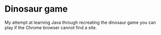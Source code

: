 # Dinosaur game

My attempt at learning Java through recreating the dinosaur game you can play if the Chrome browser cannot find a site.